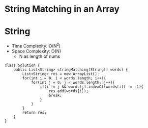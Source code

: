 # String Matching in an Array

# String

- Time Complexity: O(N<sup>2</sup>)
- Space Complexity: O(N)
  - N as length of nums

```
class Solution {
    public List<String> stringMatching(String[] words) {
        List<String> res = new ArrayList();
        for(int i = 0; i < words.length; i++){
            for(int j = 0; j < words.length; j++){
                if(i != j && words[j].indexOf(words[i]) != -1){
                    res.add(words[i]);
                    break;
                }
            }
        }
        return res;
    }
}
```
